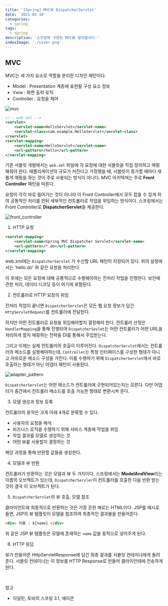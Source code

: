 ```yaml
---
title: '[Spring] MVC와 DispatcherServlet'
date: '2021-02-10'
categories:
  - spring
tags:
  - spring
description: '스프링에 구현된 MVC를 알아봅시다.'
indexImage: './cover.png'
---
```


## MVC  

MVC는 세 가지 요소로 역할을 분리한 디자인 패턴이다. 
- Model : Presentation 계층에 표현될 구성 요소 정보
- View : 화면 출력 로직
- Controller : 요청을 제어

![mvc](/mvc.png)  

``` xml
<!-- web.xml -->
<servlet>
	<servlet-name>HelloServlet</servlet-name>
	<servlet-class>com.example.HelloServlet</servlet-class>
</servlet>
<servlet-mapping>
	<servlet-name>HelloServlet</servlet-name>
	<url-pattern>/hello</url-pattern>
</servlet-mapping>
```

기존 서블릿 개발에서는 ```web.xml``` 파일에 각 요청에 대한 서블릿을 직접 정의하고 매핑해줘야 한다. 
애플리케이션의 규모가 커진다고 가정했을 때, 서블릿이 증가할 때마다 새롭게 매핑을 하는 것이 주로 사용되는 방식이 아니다. 
MVC 아키텍쳐는 주로 **Front Controller** 패턴을 따른다.  

요청이 각각 바로 들어가는 것이 아니라 이 Front Controller에서 
모두 잡을 수 있게 하여 공통적인 처리를 한뒤 세부적인 컨트롤러로 작업을 위임하는 방식이다. 
스프링에서는 Front Controller로 **DispatcherServlet**을 제공한다. 

![front_controller](/front_controller.png)  



1. HTTP 요청

``` xml
<servlet-mapping>
	<servlet-name>Spring MVC Dispatcher Servlet</servlet-name>
	<url-pattern>/*.do</url-pattern>
</servlet-mapping>
```

web.xml에는 ```DispatcherServlet``` 가 수신할 URL 패턴이 지정되어 있다. 
위의 설정에서는 'hello.do' 와 같은 요청을 처리한다. 

이 후에는 모든 요청에 대해 공통적으로 수행해야하는 전처리 작업을 진행한다. 
보안에 관한 처리, 데이터 디코딩 등이 여기에 포함된다. 

2. 컨트롤러로 HTTP 요청의 위임  

전처리 작업이 끝나면 ```DispatcherServlet```은 모든 웹 요청 정보가 담긴 ```HttpServletRequest```를 컨트롤러에 전달한다. 

하지만 어떤 컨트롤러로 요청을 위임해야할지 결정해야 한다. 
컨트롤러 선정은 ```HandlerMapping```을 통해 진행되며 
```DispatcherSevlet```는 어떤 컨트롤러가 어떤 URL을 처리하게 할지 매핑하는 전략을 DI를 통해서 주입받는다. 

그리고 이제는 실제 컨트롤러의 호출이 이루어진다. 
```DispatcherServlet```에서는 컨트롤러의 메소드를 실행해야하는데, 
```Controller```는 특정 인터페이스를 구성한 형태가 아니고 자유로운 메소드 구성을 가진다. 
이를 수행하기 위해 ```DispatcherServlet```에서 바로 호출하는 형태가 아닌 어댑터 패턴이 사용된다. 

![adapter_pattern](/adapter_pattern.png) 

```DispatcherServlet```는 어떤 메소드가 컨트롤러에 구현되어있는지는 모른다. 
다만 어댑터가 중간에서 컨트롤러 메소드를 호출 가능한 형태로 변환시켜 준다. 

3. 모델 생성과 정보 등록

컨트롤러의 동작은 크게 아래 4개로 분류할 수 있다. 

- 사용자의 요청을 해석
- 비즈니스 로직을 수행하기 위해 서비스 계층에 작업을 위임
- 작업 결과를 모델로 생성하는 것
- 어떤 뷰를 사용할지 결정하는 것

해당 과정을 통해 반환할 값들을 생성한다.

4. 모델과 뷰 반환 

컨트롤러가 반환하는 것은 모델과 뷰 두 가지이다. 
스프링에서는 **ModelAndView**라는 이름의 오브젝트가 있는데, 
```DispatcherServler```이 컨트롤러를 호출한 다음 반환 받는 것이 결국 이 오브젝트가 된다. 

5. ```DispatcherServlet```의 뷰 호출, 모델 참조

클라이언트에 최종적으로 반환하는 것은 가장 흔한 예로는 HTML이다. 
JSP를 예시로 들면, JSP의 뷰 템플릿이 모델을 참조하여 최종적인 결과물을 만들어준다. 

``` html
<div> 이름 : ${name} </div>
```

위 같은 JSP 뷰 템플릿은 모델에 존재하는 ```name``` 값을 동적으로 넣어주게 된다. 

6. HTTP 응답  

뷰가 만들어준 HttpServletResponse에 담긴 최종 결과를 서블릿 컨테이너에게 돌려준다. 
서블릿 컨테이너는 이 정보를 HTTP Response로 만들어 클라이언테에 전송하게 된다.

<br/>

참고
- 이일민, 토비의 스프링 3.1, 에이콘